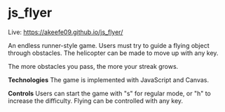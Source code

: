 # js_flyer

Live: https://akeefe09.github.io/js_flyer/

An endless runner-style game. Users must try to guide a flying object through obstacles. The helicopter can be made to move up with any key.

The more obstacles you pass, the more your streak grows.

**Technologies**
The game is implemented with JavaScript and Canvas.

**Controls**
Users can start the game with "s" for regular mode, or "h" to increase the difficulty. Flying can be controlled with any key.
